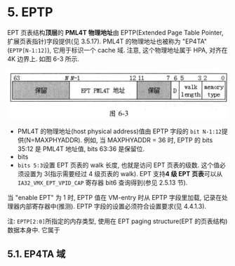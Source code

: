 
# 5. EPTP

EPT 页表结构**顶层**的 **PML4T 物理地址**由 EPTP(Extended Page Table Pointer, 扩展页表指针)字段提供(见 3.5.17). PML4T 的物理地址也被称为 "EP4TA" (`EPTP[N-1:12]`), 它用于标识一个 cache 域. 注意, 这个物理地址属于 HPA, 对齐在 4K 边界上. 如图 6-3 所示.

![2020-02-25-15-27-19.png](./images/2020-02-25-15-27-19.png)

- PML4T 的物理地址(host physical address)值由 EPTP 字段的 `bit N-1:12`提供(N=MAXPHYADDR). 例如, 当 MAXPHYADDR = 36 时, EPTP 的 bits 35:12 是 PML4T 地址值, bits 63:36 是保留位.
- bits
- `bits 5:3`设置 EPT 页表的 walk 长度, 也就是访问 EPT 页表的级数. 这个值必须设置为 3(指示需要经过 4 级页表的 walk). EPT 支持**4 级 EPT 页表**可以从 `IA32_VMX_EPT_VPID_CAP` 寄存器 bit6 查询得到(参见 2.5.13 节).

当 "enable EPT" 为 1 时, EPTP 值在 VM-entry 时从 EPTP 字段里加载, 记录在处理器内部寄存器中(推测). EPTP 字段的设置必须符合设置要求(见 4.4.1.3).

注: `EPTP[2:0]`所指定的内存类型, 使用在 EPT paging structure(EPT 的页表结构)数据本身中. 它属于

## 5.1. EP4TA 域





















